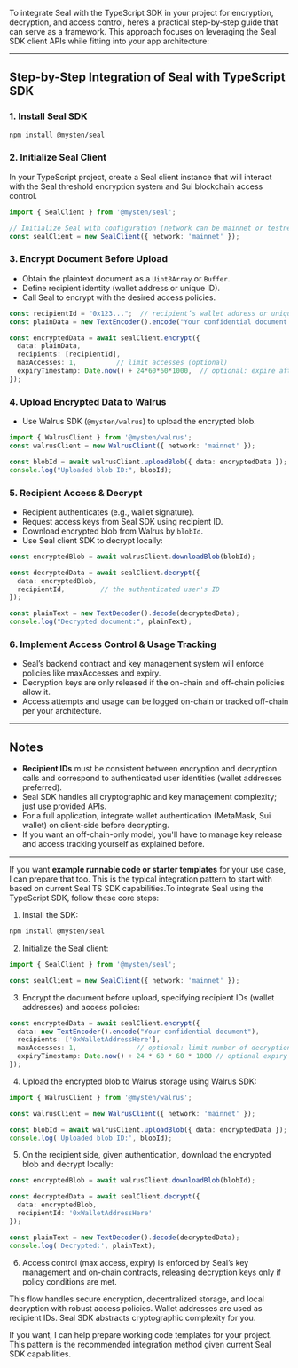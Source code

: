 To integrate Seal with the TypeScript SDK in your project for encryption, decryption, and access control, here’s a practical step-by-step guide that can serve as a framework. This approach focuses on leveraging the Seal SDK client APIs while fitting into your app architecture:

***

## Step-by-Step Integration of Seal with TypeScript SDK

### 1. Install Seal SDK

```bash
npm install @mysten/seal
```

### 2. Initialize Seal Client

In your TypeScript project, create a Seal client instance that will interact with the Seal threshold encryption system and Sui blockchain access control.

```typescript
import { SealClient } from '@mysten/seal';

// Initialize Seal with configuration (network can be mainnet or testnet)
const sealClient = new SealClient({ network: 'mainnet' });
```

### 3. Encrypt Document Before Upload

- Obtain the plaintext document as a `Uint8Array` or `Buffer`.
- Define recipient identity (wallet address or unique ID).
- Call Seal to encrypt with the desired access policies.

```typescript
const recipientId = "0x123...";  // recipient’s wallet address or unique ID
const plainData = new TextEncoder().encode("Your confidential document content here");

const encryptedData = await sealClient.encrypt({
  data: plainData,
  recipients: [recipientId],
  maxAccesses: 1,          // limit accesses (optional)
  expiryTimestamp: Date.now() + 24*60*60*1000,  // optional: expire after 24 hours
});
```

### 4. Upload Encrypted Data to Walrus

- Use Walrus SDK (`@mysten/walrus`) to upload the encrypted blob.

```typescript
import { WalrusClient } from '@mysten/walrus';
const walrusClient = new WalrusClient({ network: 'mainnet' });

const blobId = await walrusClient.uploadBlob({ data: encryptedData });
console.log("Uploaded blob ID:", blobId);
```

### 5. Recipient Access & Decrypt

- Recipient authenticates (e.g., wallet signature).
- Request access keys from Seal SDK using recipient ID.
- Download encrypted blob from Walrus by `blobId`.
- Use Seal client SDK to decrypt locally:

```typescript
const encryptedBlob = await walrusClient.downloadBlob(blobId);

const decryptedData = await sealClient.decrypt({
  data: encryptedBlob,
  recipientId,         // the authenticated user's ID
});

const plainText = new TextDecoder().decode(decryptedData);
console.log("Decrypted document:", plainText);
```

### 6. Implement Access Control & Usage Tracking

- Seal’s backend contract and key management system will enforce policies like maxAccesses and expiry.
- Decryption keys are only released if the on-chain and off-chain policies allow it.
- Access attempts and usage can be logged on-chain or tracked off-chain per your architecture.

***

## Notes

- **Recipient IDs** must be consistent between encryption and decryption calls and correspond to authenticated user identities (wallet addresses preferred).
- Seal SDK handles all cryptographic and key management complexity; just use provided APIs.
- For a full application, integrate wallet authentication (MetaMask, Sui wallet) on client-side before decrypting.
- If you want an off-chain-only model, you'll have to manage key release and access tracking yourself as explained before.

***

If you want **example runnable code or starter templates** for your use case, I can prepare that too. This is the typical integration pattern to start with based on current Seal TS SDK capabilities.To integrate Seal using the TypeScript SDK, follow these core steps:

1. Install the SDK:
```bash
npm install @mysten/seal
```

2. Initialize the Seal client:
```typescript
import { SealClient } from '@mysten/seal';

const sealClient = new SealClient({ network: 'mainnet' });
```

3. Encrypt the document before upload, specifying recipient IDs (wallet addresses) and access policies:
```typescript
const encryptedData = await sealClient.encrypt({
  data: new TextEncoder().encode("Your confidential document"),
  recipients: ['0xWalletAddressHere'],
  maxAccesses: 1,               // optional: limit number of decryptions
  expiryTimestamp: Date.now() + 24 * 60 * 60 * 1000 // optional expiry timestamp
});
```

4. Upload the encrypted blob to Walrus storage using Walrus SDK:
```typescript
import { WalrusClient } from '@mysten/walrus';

const walrusClient = new WalrusClient({ network: 'mainnet' });

const blobId = await walrusClient.uploadBlob({ data: encryptedData });
console.log('Uploaded blob ID:', blobId);
```

5. On the recipient side, given authentication, download the encrypted blob and decrypt locally:
```typescript
const encryptedBlob = await walrusClient.downloadBlob(blobId);

const decryptedData = await sealClient.decrypt({
  data: encryptedBlob,
  recipientId: '0xWalletAddressHere'
});

const plainText = new TextDecoder().decode(decryptedData);
console.log('Decrypted:', plainText);
```

6. Access control (max access, expiry) is enforced by Seal’s key management and on-chain contracts, releasing decryption keys only if policy conditions are met.

This flow handles secure encryption, decentralized storage, and local decryption with robust access policies. Wallet addresses are used as recipient IDs. Seal SDK abstracts cryptographic complexity for you.

If you want, I can help prepare working code templates for your project. This pattern is the recommended integration method given current Seal SDK capabilities.